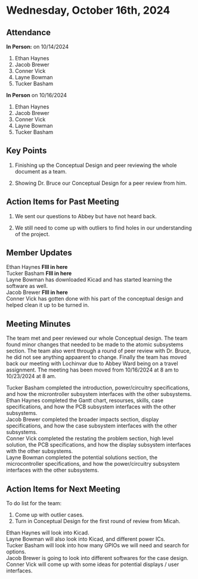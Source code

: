 # Wednesday, October 16th, 2024

## Attendance
**In Person:** on 10/14/2024
1. Ethan Haynes
2. Jacob Brewer
3. Conner Vick
4. Layne Bowman
5. Tucker Basham

**In Person** on 10/16/2024
1. Ethan Haynes
2. Jacob Brewer
3. Conner Vick
4. Layne Bowman
5. Tucker Basham

## Key Points
1. Finishing up the Conceptual Design and peer reviewing the whole document as a team.

2. Showing Dr. Bruce our Conceptual Design for a peer review from him.
   
## Action Items for Past Meeting
1. We sent our questions to Abbey but have not heard back.
  
2. We still need to come up with outliers to find holes in our understanding of the project.

## Member Updates
Ethan Haynes **FIll in here**  
Tucker Basham **FIll in here**  
Layne Bowman has downloaded Kicad and has started learning the software as well.  
Jacob Brewer **FIll in here**  
Conner Vick has gotten done with his part of the conceptual design and helped clean it up to be turned in.  

## Meeting Minutes
The team met and peer reviewed our whole Conceptual design. The team found minor changes that needed to be made to the atomic subsystems section. The team also went through a round of peer review with Dr. Bruce, he did not see anything appaarent to change. Finally the team has moved back our meeting with Lochinvar due to Abbey Ward being on a travel assignment. The meeting has been moved from 10/16/2024 at 8 am to 10/23/2024 at 8 am.

Tucker Basham completed the introduction, power/circuitry specifications, and how the microntroller subsystem interfaces with the other subsystems.  
Ethan Haynes completed the Gantt chart, resourses, skills, case specifications, and how the PCB subsystem interfaces with the other subsystems.  
Jacob Brewer completed the broader impacts section, display specifications, and how the case subsystem interfaces with the other subsystems.  
Conner Vick completed the restating the problem section, high level solution, the PCB specifications, and how the display subsystem interfaces with the other subsystems.  
Layne Bowman completed the potential solutions section, the microcontroller specifications, and how the power/circuitry subsystem interfaces with the other subsystems.  


## Action Items for Next Meeting
To do list for the team:  
1. Come up with outlier cases.
2. Turn in Conceptual Design for the first round of review from Micah.

Ethan Haynes will look into Kicad.  
Layne Bowman will also look into Kicad, and different power ICs.  
Tucker Basham will look into how many GPIOs we will need and search for options.  
Jacob Brewer is going to look into different softwares for the case design.  
Conner Vick will come up with some ideas for potential displays / user interfaces.  
